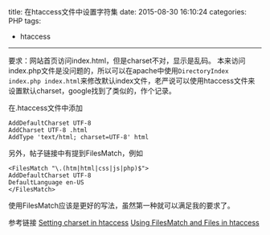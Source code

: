 title: 在htaccess文件中设置字符集
date: 2015-08-30 16:10:24
categories: PHP
tags:
- htaccess
---

要求：网站首页访问index.html，但是charset不对，显示是乱码。
本来访问index.php文件是没问题的，所以可以在apache中使用`DirectoryIndex index.php index.html`来修改默认index文件，老严说可以使用htaccess文件来设置默认charset，google找到了类似的，作个记录。

<!--more-->

在.htaccess文件中添加
```
AddDefaultCharset UTF-8
AddCharset UTF-8 .html
AddType 'text/html; charset=UTF-8' html
```

另外，帖子链接中有提到FilesMatch，例如
```
<FilesMatch "\.(htm|html|css|js|php)$">
AddDefaultCharset UTF-8
DefaultLanguage en-US
</FilesMatch>
```
使用FilesMatch应该是更好的写法，虽然第一种就可以满足我的要求了。

参考链接
[Setting charset in htaccess](http://www.askapache.com/htaccess/setting-charset-in-htaccess.html)
[Using FilesMatch and Files in htaccess](http://www.askapache.com/htaccess/using-filesmatch-and-files-in-htaccess.html)